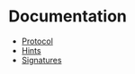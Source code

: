 # Documentation

- [Protocol](https://github.com/rizinorg/rz-silhouette/blob/main/docs/PROTOCOL.md)
- [Hints](https://github.com/rizinorg/rz-silhouette/blob/main/docs/HINTS.md)
- [Signatures](https://github.com/rizinorg/rz-silhouette/blob/main/docs/SIGNATURES.md)
